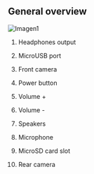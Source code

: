 ## General overview

![Imagen1](http://static.energysistem.com/images/manuals/42800/58b00f724b41e.jpg)

1. Headphones output

2. MicroUSB port

3. Front camera

4. Power button

5. Volume + 

6. Volume - 

7. Speakers

8. Microphone

9. MicroSD card slot

10. Rear camera
